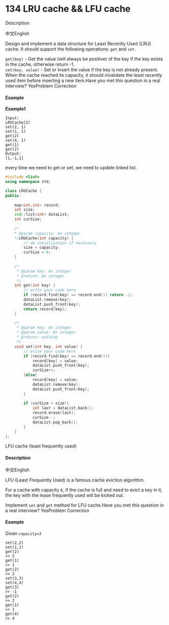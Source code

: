 # 134 LRU cache && LFU cache

Description

中文English

Design and implement a data structure for Least Recently Used \(LRU\) cache. It should support the following operations: `get` and `set`.

`get(key)` - Get the value \(will always be positive\) of the key if the key exists in the cache, otherwise return -1.  
`set(key, value)` - Set or insert the value if the key is not already present. When the cache reached its capacity, it should invalidate the least recently used item before inserting a new item.Have you met this question in a real interview?  YesProblem Correction

#### Example

**Example1**

```text
Input:
LRUCache(2)
set(2, 1)
set(1, 1)
get(2)
set(4, 1)
get(1)
get(2)
Output:
[1,-1,1]

```

every time we need to get or set, we need to update linked list.

```cpp
#include <list>
using namespace std;

class LRUCache {
public:
    
    map<int,int> record;
    int size;
    std::list<int> dataList;
    int curSize;
    
    /*
    * @param capacity: An integer
    */LRUCache(int capacity) {
        // do intialization if necessary
        size = capacity;
        curSize = 0;
    }
    
    /*
     * @param key: An integer
     * @return: An integer
     */
    int get(int key) {
        // write your code here
        if (record.find(key) == record.end()) return -1;
        dataList.remove(key);
        dataList.push_front(key);
        return record[key];
    }

    /*
     * @param key: An integer
     * @param value: An integer
     * @return: nothing
     */
    void set(int key, int value) {
        // write your code here
        if (record.find(key) == record.end()){
            record[key] = value;
            dataList.push_front(key);
            curSize++;
        }else{
            record[key] = value;
            dataList.remove(key);
            dataList.push_front(key);
        }
        
        if (curSize > size){
            int last = dataList.back();
            record.erase(last);
            curSize--;
            dataList.pop_back();
        }
    }
};
```

LFU cache \(least frequently used\)



#### Description

中文English

LFU \(Least Frequently Used\) is a famous cache eviction algorithm.

For a cache with capacity _k_, if the cache is full and need to evict a key in it, the key with the lease frequently used will be kicked out.

Implement `set` and `get` method for LFU cache.Have you met this question in a real interview?  YesProblem Correction

#### Example

Given `capacity=3`

```text
set(2,2)
set(1,1)
get(2)
>> 2
get(1)
>> 1
get(2)
>> 2
set(3,3)
set(4,4)
get(3)
>> -1
get(2)
>> 2
get(1)
>> 1
get(4)
>> 4
```

